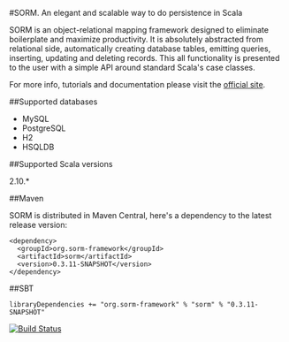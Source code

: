 #SORM. An elegant and scalable way to do persistence in Scala

SORM is an object-relational mapping framework designed to eliminate boilerplate and maximize productivity. It is absolutely abstracted from relational side, automatically creating database tables, emitting queries, inserting, updating and deleting records. This all functionality is presented to the user with a simple API around standard Scala's case classes. 

For more info, tutorials and documentation please visit the [official site](http://sorm-framework.org).

##Supported databases

* MySQL
* PostgreSQL
* H2
* HSQLDB

##Supported Scala versions

2.10.*

##Maven

SORM is distributed in Maven Central, here's a dependency to the latest release version:

    <dependency>
      <groupId>org.sorm-framework</groupId>
      <artifactId>sorm</artifactId>
      <version>0.3.11-SNAPSHOT</version>
    </dependency>

##SBT

    libraryDependencies += "org.sorm-framework" % "sorm" % "0.3.11-SNAPSHOT"

[![Build Status](https://travis-ci.org/sorm/sorm.png?branch=0.3)](https://travis-ci.org/sorm/sorm)
